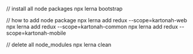 // install all node packages
npx lerna bootstrap

// how to add node package
npx lerna add redux --scope=kartonah-web
npx lerna add redux --scope=kartonah-common
npx lerna add redux --scope=kartonah-mobile

// delete all node_modules
npx lerna clean
